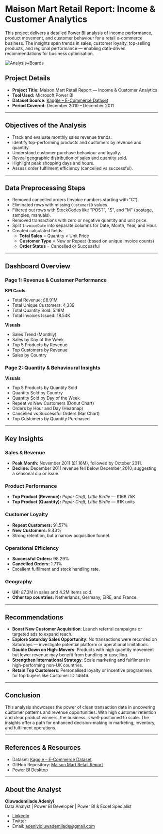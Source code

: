 # Maison Mart Retail Report: Income & Customer Analytics

This project delivers a detailed Power BI analysis of income performance, product movement, and customer behaviour for a retail e-commerce business. The insights span trends in sales, customer loyalty, top-selling products, and regional performance — enabling data-driven recommendations for business optimisation.

![Analysis+Boards](https://github.com/user-attachments/assets/a5f96327-3429-43e6-8d8e-7abd1ddb4450)

##  Project Details

- **Project Title:** Maison Mart Retail Report — Income & Customer Analytics  
- **Tool Used:** Microsoft Power BI  
- **Dataset Source:** [Kaggle – E-Commerce Dataset](https://www.kaggle.com/datasets/carrie1/ecommerce-data)  
- **Period Covered:** December 2010 – December 2011  

---

##  Objectives of the Analysis

- Track and evaluate monthly sales revenue trends.
- Identify top-performing products and customers by revenue and quantity.
- Understand customer purchase behaviour and loyalty.
- Reveal geographic distribution of sales and quantity sold.
- Highlight peak shopping days and hours.
- Assess order fulfilment efficiency (cancelled vs successful).

---

##  Data Preprocessing Steps

- Removed cancelled orders (Invoice numbers starting with "C").
- Eliminated rows with missing `CustomerID` values.
- Filtered out rows with StockCodes like "POST", "S", and "M" (postage, samples, manuals).
- Removed transactions with zero or negative quantity and unit price.
- Split `InvoiceDate` into separate columns for Date, Month, Year, and Hour.
- Created calculated fields:
  - **Total Sales** = Quantity × Unit Price
  - **Customer Type** = New or Repeat (based on unique Invoice counts)
  - **Order Status** = Cancelled or Successful

---

##  Dashboard Overview

###  Page 1: Revenue & Customer Performance

**KPI Cards**
- Total Revenue: £8.91M  
- Total Unique Customers: 4,339  
- Total Quantity Sold: 5.18M  
- Total Invoices Issued: 18.54K  

**Visuals**
- Sales Trend (Monthly)
- Sales by Day of the Week
- Top 5 Products by Revenue
- Top Customers by Revenue
- Sales by Country

###  Page 2: Quantity & Behavioural Insights

**Visuals**
- Top 5 Products by Quantity Sold
- Quantity Sold by Country
- Quantity Sold by Day of the Week
- Repeat vs New Customers (Donut Chart)
- Orders by Hour and Day (Heatmap)
- Cancelled vs Successful Orders (Bar Chart)
- Top Customers by Quantity Purchased

---

##  Key Insights

### Sales & Revenue
- **Peak Month:** November 2011 (£1.16M), followed by October 2011.
- **Decline:** December 2011 revenue fell below December 2010, suggesting a seasonal dip or issue.

### Product Performance
- **Top Product (Revenue):** *Paper Craft, Little Birdie* — £168.75K
- **Top Product (Quantity):** *Paper Craft, Little Birdie* — 81K units

### Customer Loyalty
- **Repeat Customers:** 91.57%
- **New Customers:** 8.43%
- Strong retention, but a narrow acquisition funnel.

### Operational Efficiency
- **Successful Orders:** 98.29%
- **Cancelled Orders:** 1.71%
- Excellent fulfilment and stock handling rate.

### Geography
- **UK:** £7.3M in sales and 4.2M items sold.
- **Other top countries:** Netherlands, Germany, EIRE, and France.

---

##  Recommendations

- **Boost New Customer Acquisition**: Launch referral campaigns or targeted ads to expand reach.
- **Explore Saturday Sales Opportunity**: No transactions were recorded on Saturdays — investigate potential platform or operational limitations.
- **Double Down on High-Movers**: Products with high quantity movement but lower revenue may benefit from bundling or upselling.
- **Strengthen International Strategy**: Scale marketing and fulfilment in high-performing non-UK countries.
- **Retain Top Customers**: Personalised loyalty or incentive programmes for top buyers like Customer ID 14646.

---

##  Conclusion

This analysis showcases the power of clean transaction data in uncovering customer patterns and revenue opportunities. With high customer retention and clear product winners, the business is well-positioned to scale. The insights offer a path for enhanced decision-making in marketing, inventory, and fulfilment operations.

---

##  References & Resources

- Dataset: [Kaggle – E-Commerce Dataset](https://www.kaggle.com/datasets/carrie1/ecommerce-data)
- GitHub Repository: [Maison Mart Retail Report](https://github.com/Demibolt007/Maison-Mart-Retail-Report-Income-Customer-Analytics)
- Power BI Desktop

---

##  About the Analyst

**Oluwademilade Adeniyi**  
Data Analyst | Power BI Developer | Power BI & Excel Specialist  
- [LinkedIn](https://www.linkedin.com/in/adeniyioluwademilade)  
- [Twitter](https://twitter.com/demibolt_)  
- Email: adeniyioluwademilade@gmail.com  
